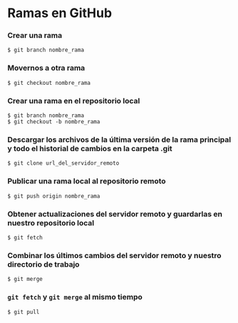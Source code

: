 # Ramas en GitHub
### Crear una rama
```
$ git branch nombre_rama
```

### Movernos a otra rama
```
$ git checkout nombre_rama
```

### Crear una rama en el repositorio local
```
$ git branch nombre_rama 
$ git checkout -b nombre_rama
```

### Descargar los archivos de la última versión de la rama principal y todo el historial de cambios en la carpeta .git
```
$ git clone url_del_servidor_remoto
```

### Publicar una rama local al repositorio remoto
```
$ git push origin nombre_rama
```

### Obtener actualizaciones del servidor remoto y guardarlas en nuestro repositorio local
```
$ git fetch
```

### Combinar los últimos cambios del servidor remoto y nuestro directorio de trabajo
```
$ git merge
```

### ```git fetch``` y ```git merge``` al mismo tiempo
```
$ git pull
```
